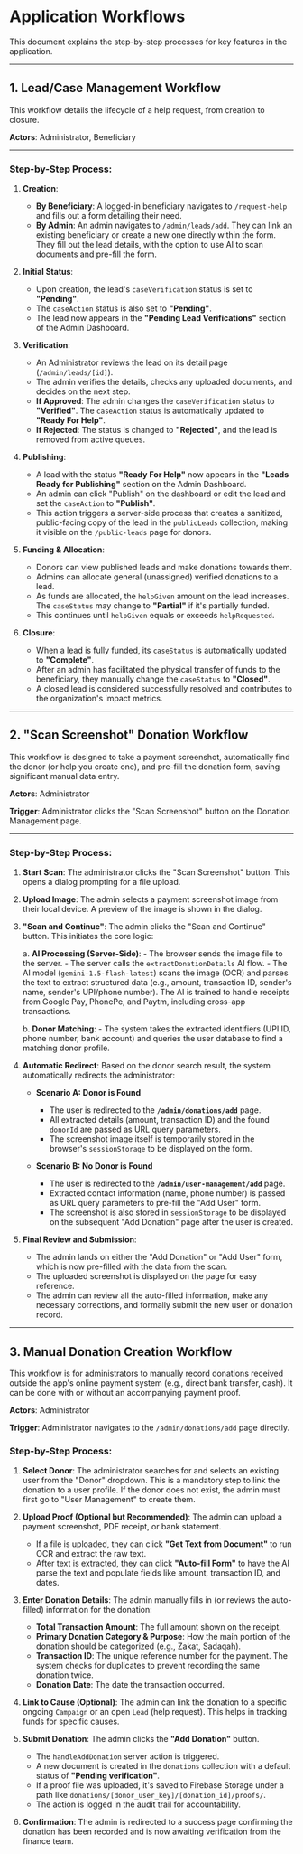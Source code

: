 # Application Workflows

This document explains the step-by-step processes for key features in the application.

---

## 1. Lead/Case Management Workflow

This workflow details the lifecycle of a help request, from creation to closure.

**Actors**: Administrator, Beneficiary

---

### Step-by-Step Process:

1.  **Creation**:
    *   **By Beneficiary**: A logged-in beneficiary navigates to `/request-help` and fills out a form detailing their need.
    *   **By Admin**: An admin navigates to `/admin/leads/add`. They can link an existing beneficiary or create a new one directly within the form. They fill out the lead details, with the option to use AI to scan documents and pre-fill the form.

2.  **Initial Status**:
    *   Upon creation, the lead's `caseVerification` status is set to **"Pending"**.
    *   The `caseAction` status is also set to **"Pending"**.
    *   The lead now appears in the **"Pending Lead Verifications"** section of the Admin Dashboard.

3.  **Verification**:
    *   An Administrator reviews the lead on its detail page (`/admin/leads/[id]`).
    *   The admin verifies the details, checks any uploaded documents, and decides on the next step.
    *   **If Approved**: The admin changes the `caseVerification` status to **"Verified"**. The `caseAction` status is automatically updated to **"Ready For Help"**.
    *   **If Rejected**: The status is changed to **"Rejected"**, and the lead is removed from active queues.

4.  **Publishing**:
    *   A lead with the status **"Ready For Help"** now appears in the **"Leads Ready for Publishing"** section on the Admin Dashboard.
    *   An admin can click "Publish" on the dashboard or edit the lead and set the `caseAction` to **"Publish"**.
    *   This action triggers a server-side process that creates a sanitized, public-facing copy of the lead in the `publicLeads` collection, making it visible on the `/public-leads` page for donors.

5.  **Funding & Allocation**:
    *   Donors can view published leads and make donations towards them.
    *   Admins can allocate general (unassigned) verified donations to a lead.
    *   As funds are allocated, the `helpGiven` amount on the lead increases. The `caseStatus` may change to **"Partial"** if it's partially funded.
    *   This continues until `helpGiven` equals or exceeds `helpRequested`.

6.  **Closure**:
    *   When a lead is fully funded, its `caseStatus` is automatically updated to **"Complete"**.
    *   After an admin has facilitated the physical transfer of funds to the beneficiary, they manually change the `caseStatus` to **"Closed"**.
    *   A closed lead is considered successfully resolved and contributes to the organization's impact metrics.

---

## 2. "Scan Screenshot" Donation Workflow

This workflow is designed to take a payment screenshot, automatically find the donor (or help you create one), and pre-fill the donation form, saving significant manual data entry.

**Actors**: Administrator

**Trigger**: Administrator clicks the "Scan Screenshot" button on the Donation Management page.

---

### Step-by-Step Process:

1.  **Start Scan**: The administrator clicks the "Scan Screenshot" button. This opens a dialog prompting for a file upload.

2.  **Upload Image**: The admin selects a payment screenshot image from their local device. A preview of the image is shown in the dialog.

3.  **"Scan and Continue"**: The admin clicks the "Scan and Continue" button. This initiates the core logic:

    a.  **AI Processing (Server-Side)**:
        -   The browser sends the image file to the server.
        -   The server calls the `extractDonationDetails` AI flow.
        -   The AI model (`gemini-1.5-flash-latest`) scans the image (OCR) and parses the text to extract structured data (e.g., amount, transaction ID, sender's name, sender's UPI/phone number). The AI is trained to handle receipts from Google Pay, PhonePe, and Paytm, including cross-app transactions.

    b.  **Donor Matching**:
        -   The system takes the extracted identifiers (UPI ID, phone number, bank account) and queries the user database to find a matching donor profile.

4.  **Automatic Redirect**: Based on the donor search result, the system automatically redirects the administrator:

    -   **Scenario A: Donor is Found**
        -   The user is redirected to the **`/admin/donations/add`** page.
        -   All extracted details (amount, transaction ID) and the found `donorId` are passed as URL query parameters.
        -   The screenshot image itself is temporarily stored in the browser's `sessionStorage` to be displayed on the form.

    -   **Scenario B: No Donor is Found**
        -   The user is redirected to the **`/admin/user-management/add`** page.
        -   Extracted contact information (name, phone number) is passed as URL query parameters to pre-fill the "Add User" form.
        -   The screenshot is also stored in `sessionStorage` to be displayed on the subsequent "Add Donation" page after the user is created.

5.  **Final Review and Submission**:
    -   The admin lands on either the "Add Donation" or "Add User" form, which is now pre-filled with the data from the scan.
    -   The uploaded screenshot is displayed on the page for easy reference.
    -   The admin can review all the auto-filled information, make any necessary corrections, and formally submit the new user or donation record.

---

## 3. Manual Donation Creation Workflow

This workflow is for administrators to manually record donations received outside the app's online payment system (e.g., direct bank transfer, cash). It can be done with or without an accompanying payment proof.

**Actors**: Administrator

**Trigger**: Administrator navigates to the `/admin/donations/add` page directly.

### Step-by-Step Process:

1.  **Select Donor**: The administrator searches for and selects an existing user from the "Donor" dropdown. This is a mandatory step to link the donation to a user profile. If the donor does not exist, the admin must first go to "User Management" to create them.

2.  **Upload Proof (Optional but Recommended)**: The admin can upload a payment screenshot, PDF receipt, or bank statement.
    *   If a file is uploaded, they can click **"Get Text from Document"** to run OCR and extract the raw text.
    *   After text is extracted, they can click **"Auto-fill Form"** to have the AI parse the text and populate fields like amount, transaction ID, and dates.

3.  **Enter Donation Details**: The admin manually fills in (or reviews the auto-filled) information for the donation:
    *   **Total Transaction Amount**: The full amount shown on the receipt.
    *   **Primary Donation Category & Purpose**: How the main portion of the donation should be categorized (e.g., Zakat, Sadaqah).
    *   **Transaction ID**: The unique reference number for the payment. The system checks for duplicates to prevent recording the same donation twice.
    *   **Donation Date**: The date the transaction occurred.

4.  **Link to Cause (Optional)**: The admin can link the donation to a specific ongoing `Campaign` or an open `Lead` (help request). This helps in tracking funds for specific causes.

5.  **Submit Donation**: The admin clicks the **"Add Donation"** button.
    *   The `handleAddDonation` server action is triggered.
    *   A new document is created in the `donations` collection with a default status of **"Pending verification"**.
    *   If a proof file was uploaded, it's saved to Firebase Storage under a path like `donations/[donor_user_key]/[donation_id]/proofs/`.
    *   The action is logged in the audit trail for accountability.

6.  **Confirmation**: The admin is redirected to a success page confirming the donation has been recorded and is now awaiting verification from the finance team.
